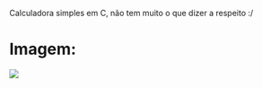 Calculadora simples em C, não tem muito o que dizer a respeito :/

<h1>Imagem:</h1>

<img src="https://github.com/user-attachments/assets/534fd247-a2bf-4064-9c01-bfc58e1b82e3"></img>
